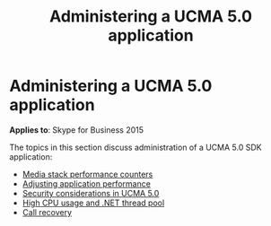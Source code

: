 ﻿---
title: Administering a UCMA 5.0 application
TOCTitle: Administering a UCMA 5.0 application
ms:assetid: 7f341709-38a6-424d-bae6-262c97c196e0
ms:mtpsurl: https://msdn.microsoft.com/en-us/library/Dn466103(v=office.16)
ms:contentKeyID: 65240031
ms.date: 07/27/2015
mtps_version: v=office.16
---

# Administering a UCMA 5.0 application


**Applies to**: Skype for Business 2015

The topics in this section discuss administration of a UCMA 5.0 SDK application:

- [Media stack performance counters](media-stack-performance-counters.md)
- [Adjusting application performance](adjusting-application-performance.md)
- [Security considerations in UCMA 5.0](security-considerations-in-ucma-5-0.md)
- [High CPU usage and .NET thread pool](https://msdn.microsoft.com/en-us/library/dn466094\(v=office.16\))
- [Call recovery](call-recovery.md)

